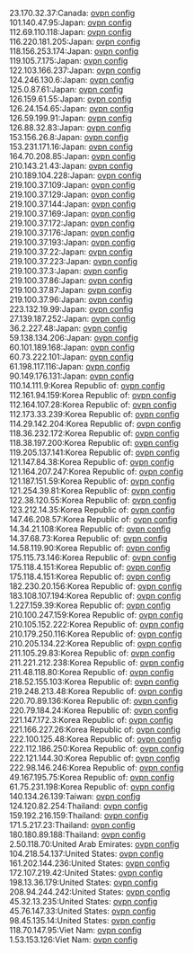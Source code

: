 23.170.32.37:Canada: [ovpn config](vpn/23_170_32_37.ovpn)  
101.140.47.95:Japan: [ovpn config](vpn/101_140_47_95.ovpn)  
112.69.110.118:Japan: [ovpn config](vpn/112_69_110_118.ovpn)  
116.220.181.205:Japan: [ovpn config](vpn/116_220_181_205.ovpn)  
118.156.253.174:Japan: [ovpn config](vpn/118_156_253_174.ovpn)  
119.105.7.175:Japan: [ovpn config](vpn/119_105_7_175.ovpn)  
122.103.166.237:Japan: [ovpn config](vpn/122_103_166_237.ovpn)  
124.246.130.6:Japan: [ovpn config](vpn/124_246_130_6.ovpn)  
125.0.87.61:Japan: [ovpn config](vpn/125_0_87_61.ovpn)  
126.159.61.55:Japan: [ovpn config](vpn/126_159_61_55.ovpn)  
126.24.154.65:Japan: [ovpn config](vpn/126_24_154_65.ovpn)  
126.59.199.91:Japan: [ovpn config](vpn/126_59_199_91.ovpn)  
126.88.32.83:Japan: [ovpn config](vpn/126_88_32_83.ovpn)  
153.156.26.8:Japan: [ovpn config](vpn/153_156_26_8.ovpn)  
153.231.171.16:Japan: [ovpn config](vpn/153_231_171_16.ovpn)  
164.70.208.85:Japan: [ovpn config](vpn/164_70_208_85.ovpn)  
210.143.21.43:Japan: [ovpn config](vpn/210_143_21_43.ovpn)  
210.189.104.228:Japan: [ovpn config](vpn/210_189_104_228.ovpn)  
219.100.37.109:Japan: [ovpn config](vpn/219_100_37_109.ovpn)  
219.100.37.129:Japan: [ovpn config](vpn/219_100_37_129.ovpn)  
219.100.37.144:Japan: [ovpn config](vpn/219_100_37_144.ovpn)  
219.100.37.169:Japan: [ovpn config](vpn/219_100_37_169.ovpn)  
219.100.37.172:Japan: [ovpn config](vpn/219_100_37_172.ovpn)  
219.100.37.176:Japan: [ovpn config](vpn/219_100_37_176.ovpn)  
219.100.37.193:Japan: [ovpn config](vpn/219_100_37_193.ovpn)  
219.100.37.22:Japan: [ovpn config](vpn/219_100_37_22.ovpn)  
219.100.37.223:Japan: [ovpn config](vpn/219_100_37_223.ovpn)  
219.100.37.3:Japan: [ovpn config](vpn/219_100_37_3.ovpn)  
219.100.37.86:Japan: [ovpn config](vpn/219_100_37_86.ovpn)  
219.100.37.87:Japan: [ovpn config](vpn/219_100_37_87.ovpn)  
219.100.37.96:Japan: [ovpn config](vpn/219_100_37_96.ovpn)  
223.132.19.99:Japan: [ovpn config](vpn/223_132_19_99.ovpn)  
27.139.187.252:Japan: [ovpn config](vpn/27_139_187_252.ovpn)  
36.2.227.48:Japan: [ovpn config](vpn/36_2_227_48.ovpn)  
59.138.134.206:Japan: [ovpn config](vpn/59_138_134_206.ovpn)  
60.101.189.168:Japan: [ovpn config](vpn/60_101_189_168.ovpn)  
60.73.222.101:Japan: [ovpn config](vpn/60_73_222_101.ovpn)  
61.198.117.116:Japan: [ovpn config](vpn/61_198_117_116.ovpn)  
90.149.176.131:Japan: [ovpn config](vpn/90_149_176_131.ovpn)  
110.14.111.9:Korea Republic of: [ovpn config](vpn/110_14_111_9.ovpn)  
112.161.94.159:Korea Republic of: [ovpn config](vpn/112_161_94_159.ovpn)  
112.164.107.28:Korea Republic of: [ovpn config](vpn/112_164_107_28.ovpn)  
112.173.33.239:Korea Republic of: [ovpn config](vpn/112_173_33_239.ovpn)  
114.29.142.204:Korea Republic of: [ovpn config](vpn/114_29_142_204.ovpn)  
118.36.232.172:Korea Republic of: [ovpn config](vpn/118_36_232_172.ovpn)  
118.38.197.200:Korea Republic of: [ovpn config](vpn/118_38_197_200.ovpn)  
119.205.137.141:Korea Republic of: [ovpn config](vpn/119_205_137_141.ovpn)  
121.147.84.38:Korea Republic of: [ovpn config](vpn/121_147_84_38.ovpn)  
121.164.207.247:Korea Republic of: [ovpn config](vpn/121_164_207_247.ovpn)  
121.187.151.59:Korea Republic of: [ovpn config](vpn/121_187_151_59.ovpn)  
121.254.39.81:Korea Republic of: [ovpn config](vpn/121_254_39_81.ovpn)  
122.38.120.55:Korea Republic of: [ovpn config](vpn/122_38_120_55.ovpn)  
123.212.14.35:Korea Republic of: [ovpn config](vpn/123_212_14_35.ovpn)  
147.46.208.57:Korea Republic of: [ovpn config](vpn/147_46_208_57.ovpn)  
14.34.21.108:Korea Republic of: [ovpn config](vpn/14_34_21_108.ovpn)  
14.37.68.73:Korea Republic of: [ovpn config](vpn/14_37_68_73.ovpn)  
14.58.119.90:Korea Republic of: [ovpn config](vpn/14_58_119_90.ovpn)  
175.115.73.146:Korea Republic of: [ovpn config](vpn/175_115_73_146.ovpn)  
175.118.4.151:Korea Republic of: [ovpn config](vpn/175_118_4_151.ovpn)  
175.118.4.151:Korea Republic of: [ovpn config](vpn/175_118_4_151.ovpn)  
182.230.20.156:Korea Republic of: [ovpn config](vpn/182_230_20_156.ovpn)  
183.108.107.194:Korea Republic of: [ovpn config](vpn/183_108_107_194.ovpn)  
1.227.159.39:Korea Republic of: [ovpn config](vpn/1_227_159_39.ovpn)  
210.100.247.159:Korea Republic of: [ovpn config](vpn/210_100_247_159.ovpn)  
210.105.152.222:Korea Republic of: [ovpn config](vpn/210_105_152_222.ovpn)  
210.179.250.116:Korea Republic of: [ovpn config](vpn/210_179_250_116.ovpn)  
210.205.134.22:Korea Republic of: [ovpn config](vpn/210_205_134_22.ovpn)  
211.105.29.83:Korea Republic of: [ovpn config](vpn/211_105_29_83.ovpn)  
211.221.212.238:Korea Republic of: [ovpn config](vpn/211_221_212_238.ovpn)  
211.48.118.80:Korea Republic of: [ovpn config](vpn/211_48_118_80.ovpn)  
218.52.155.103:Korea Republic of: [ovpn config](vpn/218_52_155_103.ovpn)  
219.248.213.48:Korea Republic of: [ovpn config](vpn/219_248_213_48.ovpn)  
220.70.89.136:Korea Republic of: [ovpn config](vpn/220_70_89_136.ovpn)  
220.79.184.24:Korea Republic of: [ovpn config](vpn/220_79_184_24.ovpn)  
221.147.172.3:Korea Republic of: [ovpn config](vpn/221_147_172_3.ovpn)  
221.166.227.26:Korea Republic of: [ovpn config](vpn/221_166_227_26.ovpn)  
222.100.125.48:Korea Republic of: [ovpn config](vpn/222_100_125_48.ovpn)  
222.112.186.250:Korea Republic of: [ovpn config](vpn/222_112_186_250.ovpn)  
222.121.144.30:Korea Republic of: [ovpn config](vpn/222_121_144_30.ovpn)  
222.98.146.246:Korea Republic of: [ovpn config](vpn/222_98_146_246.ovpn)  
49.167.195.75:Korea Republic of: [ovpn config](vpn/49_167_195_75.ovpn)  
61.75.231.198:Korea Republic of: [ovpn config](vpn/61_75_231_198.ovpn)  
140.134.26.139:Taiwan: [ovpn config](vpn/140_134_26_139.ovpn)  
124.120.82.254:Thailand: [ovpn config](vpn/124_120_82_254.ovpn)  
159.192.216.159:Thailand: [ovpn config](vpn/159_192_216_159.ovpn)  
171.5.217.23:Thailand: [ovpn config](vpn/171_5_217_23.ovpn)  
180.180.89.188:Thailand: [ovpn config](vpn/180_180_89_188.ovpn)  
2.50.118.70:United Arab Emirates: [ovpn config](vpn/2_50_118_70.ovpn)  
104.218.54.137:United States: [ovpn config](vpn/104_218_54_137.ovpn)  
161.202.144.236:United States: [ovpn config](vpn/161_202_144_236.ovpn)  
172.107.219.42:United States: [ovpn config](vpn/172_107_219_42.ovpn)  
198.13.36.179:United States: [ovpn config](vpn/198_13_36_179.ovpn)  
208.94.244.242:United States: [ovpn config](vpn/208_94_244_242.ovpn)  
45.32.13.235:United States: [ovpn config](vpn/45_32_13_235.ovpn)  
45.76.147.33:United States: [ovpn config](vpn/45_76_147_33.ovpn)  
98.45.135.14:United States: [ovpn config](vpn/98_45_135_14.ovpn)  
118.70.147.95:Viet Nam: [ovpn config](vpn/118_70_147_95.ovpn)  
1.53.153.126:Viet Nam: [ovpn config](vpn/1_53_153_126.ovpn)  
